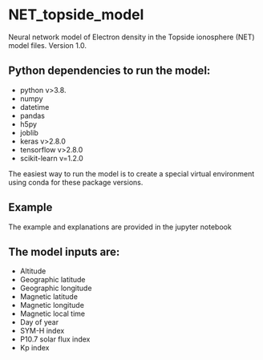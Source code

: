 # NET_topside_model
Neural network model of Electron density in the Topside ionosphere (NET) model files. Version 1.0. 

## Python dependencies to run the model:
* python v>3.8.
* numpy
* datetime
* pandas
* h5py
* joblib
* keras v>2.8.0
* tensorflow v>2.8.0
* scikit-learn v=1.2.0

 The easiest way to run the model is to create a special virtual environment using conda for these package versions.
 
## Example
The example and explanations are provided in the jupyter notebook

## The model inputs are:
* Altitude
* Geographic latitude
* Geographic longitude
* Magnetic latitude
* Magnetic longitude
* Magnetic local time
* Day of year
* SYM-H index
* P10.7 solar flux index
* Kp index

